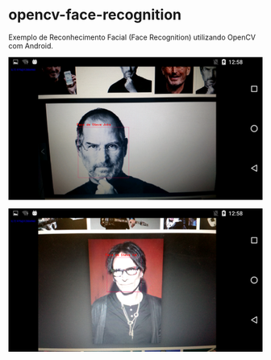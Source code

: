 # opencv-face-recognition
Exemplo de Reconhecimento Facial (Face Recognition) utilizando OpenCV com Android.

![alt text](/screenshots/Screenshot_20171227-125843.png)

![alt text](/screenshots/Screenshot_20171227-125901.png)
